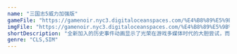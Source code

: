 ```yaml
---
name: "三国志5威力加强版"
gameFile: "https://gamenoir.nyc3.digitaloceanspaces.com/%E4%B8%89%E5%9B%BD%E5%BF%975x/san5x.zip"
imgFile: "https://gamenoir.nyc3.digitaloceanspaces.com/%E4%B8%89%E5%9B%BD%E5%BF%975x/original.webp"
shortDescription: "全新加入的历史事件动画显示了光荣在游戏多媒体时代的大胆尝试，而音乐和音效也让玩家大为追捧"
genre: "CLS,SIM"
---
```

